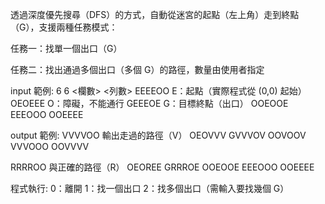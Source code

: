 透過深度優先搜尋（DFS）的方式，自動從迷宮的起點（左上角）走到終點（G），支援兩種任務模式：

任務一：找單一個出口（G）

任務二：找出通過多個出口（多個 G）的路徑，數量由使用者指定

input 範例:
6 6     <欄數> <列數>
EEEEOO  E：起點（實際程式從 (0,0) 起始）
OEOEEE  O：障礙，不能通行
GEEEOE  G：目標終點（出口）
OOEOOE
EEEOOO
OOEEEE

output 範例:
VVVVOO  輸出走過的路徑（V）
OEOVVV
GVVVOV
OOVOOV
VVVOOO
OOVVVV

RRRROO  與正確的路徑（R）
OEOREE
GRRROE
OOEOOE
EEEOOO
OOEEEE

程式執行:
0：離開
1：找一個出口
2：找多個出口（需輸入要找幾個 G）
